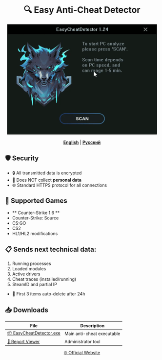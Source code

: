 <div align="center">
  
# 🔍 Easy Anti-Cheat Detector

![Preview](https://github.com/UnrealKaraulov/EasyCheatDetector/blob/main/veed_converted.gif)

[**English**](#english) | [**Русский**](README_RU.md#russian)

</div>

<a id="english"></a>
## 🛡️ Security
- 🔒 All transmitted data is encrypted
- 🚫 Does NOT collect **personal data**
- 🌐 Standard HTTPS protocol for all connections

## 🎯 Supported Games
- ** Counter-Strike 1.6  **
- Counter-Strike: Source  
- CS:GO  
- CS2  
- HL1/HL2 modifications

## 📋 Sends next technical data:
  1. Running processes
  2. Loaded modules  
  3. Active drivers
  4. Cheat traces (installed/running)
  5. SteamID and partial IP
  - 🔐 First 3 items auto-delete after 24h

## 📥 Downloads
| File | Description |
|------|-------------|
| [📦 EasyCheatDetector.exe](https://github.com/UnrealKaraulov/EasyCheatDetector/raw/refs/heads/main/EasyCheatDetector.exe) | Main anti-cheat executable |
| [🔧 Report Viewer](https://github.com/UnrealKaraulov/EasyCheatDetector/raw/refs/heads/main/EasyCheatViewer_x64.exe) | Administrator tool |

<div align="center">
  
[🌐 Official Website](https://fungun.net/ecd/)  
</div>
